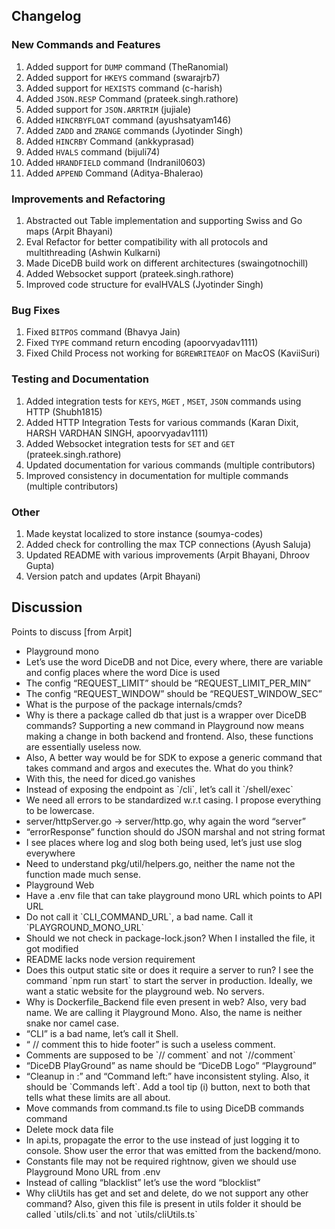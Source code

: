 ---
---

## Changelog

### New Commands and Features

1. Added support for `DUMP` command (TheRanomial)
2. Added support for `HKEYS` command (swarajrb7)
3. Added support for `HEXISTS` command (c-harish)
4. Added `JSON.RESP` Command (prateek.singh.rathore)
5. Added support for `JSON.ARRTRIM` (jujiale)
6. Added `HINCRBYFLOAT` command (ayushsatyam146)
7. Added `ZADD` and `ZRANGE` commands (Jyotinder Singh)
8. Added `HINCRBY` Command (ankkyprasad)
9. Added `HVALS` command (bijuli74)
10. Added `HRANDFIELD` command (Indranil0603)
11. Added `APPEND` Command (Aditya-Bhalerao)

### Improvements and Refactoring

1. Abstracted out Table implementation and supporting Swiss and Go maps (Arpit Bhayani)
2. Eval Refactor for better compatibility with all protocols and multithreading (Ashwin Kulkarni)
3. Made DiceDB build work on different architectures (swaingotnochill)
4. Added Websocket support (prateek.singh.rathore)
5. Improved code structure for evalHVALS (Jyotinder Singh)

### Bug Fixes

1. Fixed `BITPOS` command (Bhavya Jain)
2. Fixed `TYPE` command return encoding (apoorvyadav1111)
3. Fixed Child Process not working for `BGREWRITEAOF` on MacOS (KaviiSuri)

### Testing and Documentation

1. Added integration tests for `KEYS`, `MGET` , `MSET`, `JSON` commands using HTTP (Shubh1815)
2. Added HTTP Integration Tests for various commands (Karan Dixit, HARSH VARDHAN SINGH, apoorvyadav1111)
3. Added Websocket integration tests for `SET` and `GET` (prateek.singh.rathore)
4. Updated documentation for various commands (multiple contributors)
5. Improved consistency in documentation for multiple commands (multiple contributors)

### Other

1. Made keystat localized to store instance (soumya-codes)
2. Added check for controlling the max TCP connections (Ayush Saluja)
3. Updated README with various improvements (Arpit Bhayani, Dhroov Gupta)
4. Version patch and updates (Arpit Bhayani)

## Discussion

Points to discuss \[from Arpit\]

- Playground mono
- Let’s use the word DiceDB and not Dice, every where, there are variable and config places where the word Dice is used
- The config “REQUEST_LIMIT” should be “REQUEST_LIMIT_PER_MIN”
- The config “REQUEST_WINDOW” should be “REQUEST_WINDOW_SEC”
- What is the purpose of the package internals/cmds?
- Why is there a package called db that just is a wrapper over DiceDB commands? Supporting a new command in Playground now means making a change in both backend and frontend. Also, these functions are essentially useless now.
- Also, A better way would be for SDK to expose a generic command that takes command and argos and executes the. What do you think?
- With this, the need for diced.go vanishes
- Instead of exposing the endpoint as \`/cli\`, let’s call it \`/shell/exec\`
- We need all errors to be standardized w.r.t casing. I propose everything to be lowercase.
- server/httpServer.go \-\> server/http.go, why again the word “server”
- “errorResponse” function should do JSON marshal and not string format
- I see places where log and slog both being used, let’s just use slog everywhere
- Need to understand pkg/util/helpers.go, neither the name not the function made much sense.
- Playground Web
- Have a .env file that can take playground mono URL which points to API URL
- Do not call it \`CLI_COMMAND_URL\`, a bad name. Call it \`PLAYGROUND_MONO_URL\`
- Should we not check in package-lock.json? When I installed the file, it got modified
- README lacks node version requirement
- Does this output static site or does it require a server to run? I see the command \`npm run start\` to start the server in production. Ideally, we want a static website for the playground web. No servers.
- Why is Dockerfile_Backend file even present in web? Also, very bad name. We are calling it Playground Mono. Also, the name is neither snake nor camel case.
- “CLI” is a bad name, let’s call it Shell.
- “ // comment this to hide footer” is such a useless comment.
- Comments are supposed to be \`// comment\` and not \`//comment\`
- “DiceDB PlayGround” as name should be “DiceDB Logo” “Playground”
- “Cleanup in :” and “Command left:” have inconsistent styling. Also, it should be \`Commands left\`. Add a tool tip (i) button, next to both that tells what these limits are all about.
- Move commands from command.ts file to using DiceDB commands command
- Delete mock data file
- In api.ts, propagate the error to the use instead of just logging it to console. Show user the error that was emitted from the backend/mono.
- Constants file may not be required rightnow, given we should use Playground Mono URL from .env
- Instead of calling “blacklist” let’s use the word “blocklist”
- Why cliUtils has get and set and delete, do we not support any other command? Also, given this file is present in utils folder it should be called \`utils/cli.ts\` and not \`utils/cliUtils.ts\`
